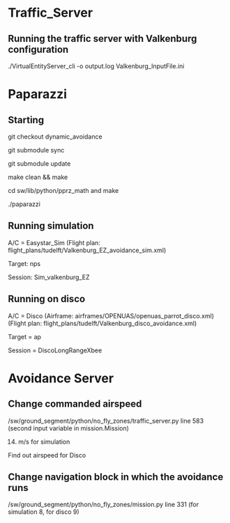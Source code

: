 # Traffic_Server
## Running the traffic server with Valkenburg configuration

./VirtualEntityServer_cli -o output.log Valkenburg_InputFile.ini

# Paparazzi 
## Starting

git checkout dynamic_avoidance

git submodule sync

git submodule update

make clean && make

cd sw/lib/python/pprz_math and make

./paparazzi

## Running simulation
A/C = Easystar_Sim
(Flight plan: flight_plans/tudelft/Valkenburg_EZ_avoidance_sim.xml)

Target: nps

Session: Sim_valkenburg_EZ

## Running on disco
A/C = Disco 
(Airframe: airframes/OPENUAS/openuas_parrot_disco.xml)
(Flight plan: flight_plans/tudelft/Valkenburg_disco_avoidance.xml)

Target = ap

Session = DiscoLongRangeXbee

# Avoidance Server

## Change commanded airspeed
/sw/ground_segment/python/no_fly_zones/traffic_server.py line 583 (second input variable in mission.Mission)
 
14. m/s for simulation
 
Find out airspeed for Disco

## Change navigation block in which the avoidance runs
/sw/ground_segment/python/no_fly_zones/mission.py line 331 (for simulation 8, for disco 9)
